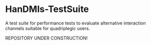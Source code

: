 # HanDMIs-TestSuite
A test suite for performance tests to evaluate alternative interaction channels suitable for quadriplegic users.

REPOSITORY UNDER CONSTRUCTION!
